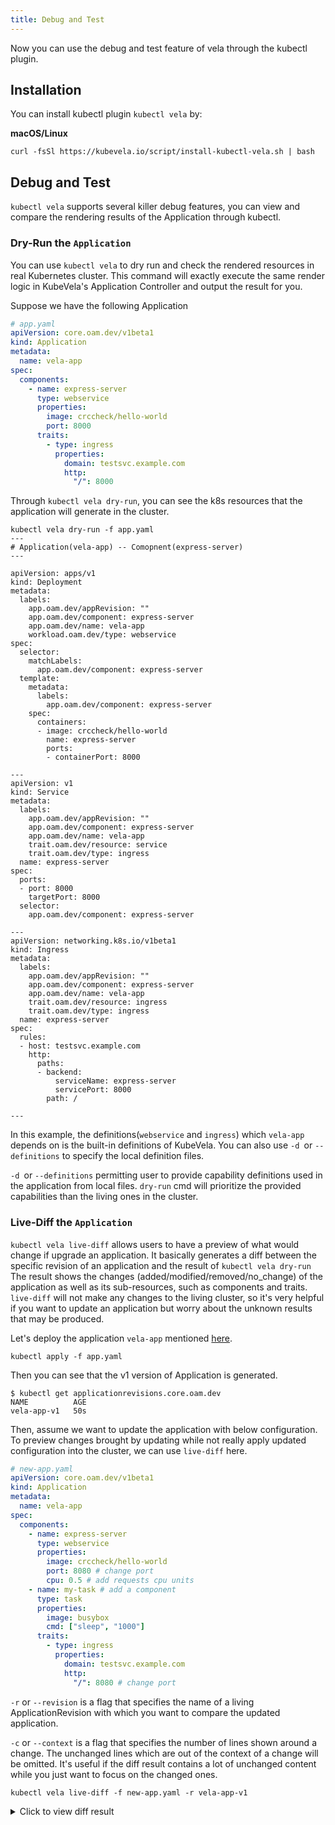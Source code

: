 ```yaml
---
title: Debug and Test
---
```


Now you can use the debug and test feature of vela through the kubectl plugin.

## Installation

You can install kubectl plugin `kubectl vela` by:

**macOS/Linux**
```shell script
curl -fsSl https://kubevela.io/script/install-kubectl-vela.sh | bash
```

## Debug and Test

`kubectl vela` supports several killer debug features, you can view and compare the 
rendering results of the Application through kubectl.

### Dry-Run the `Application`

You can use `kubectl vela` to dry run and check the rendered resources in real Kubernetes cluster. 
This command will exactly execute the same render logic in KubeVela's Application Controller 
and output the result for you.

Suppose we have the following Application

```yaml
# app.yaml
apiVersion: core.oam.dev/v1beta1
kind: Application
metadata:
  name: vela-app
spec:
  components:
    - name: express-server
      type: webservice
      properties:
        image: crccheck/hello-world
        port: 8000
      traits:
        - type: ingress
          properties:
            domain: testsvc.example.com
            http:
              "/": 8000
```

Through `kubectl vela dry-run`, you can see the k8s resources that the application will generate in the cluster.

```shell
kubectl vela dry-run -f app.yaml
---
# Application(vela-app) -- Comopnent(express-server)
---

apiVersion: apps/v1
kind: Deployment
metadata:
  labels:
    app.oam.dev/appRevision: ""
    app.oam.dev/component: express-server
    app.oam.dev/name: vela-app
    workload.oam.dev/type: webservice
spec:
  selector:
    matchLabels:
      app.oam.dev/component: express-server
  template:
    metadata:
      labels:
        app.oam.dev/component: express-server
    spec:
      containers:
      - image: crccheck/hello-world
        name: express-server
        ports:
        - containerPort: 8000

---
apiVersion: v1
kind: Service
metadata:
  labels:
    app.oam.dev/appRevision: ""
    app.oam.dev/component: express-server
    app.oam.dev/name: vela-app
    trait.oam.dev/resource: service
    trait.oam.dev/type: ingress
  name: express-server
spec:
  ports:
  - port: 8000
    targetPort: 8000
  selector:
    app.oam.dev/component: express-server

---
apiVersion: networking.k8s.io/v1beta1
kind: Ingress
metadata:
  labels:
    app.oam.dev/appRevision: ""
    app.oam.dev/component: express-server
    app.oam.dev/name: vela-app
    trait.oam.dev/resource: ingress
    trait.oam.dev/type: ingress
  name: express-server
spec:
  rules:
  - host: testsvc.example.com
    http:
      paths:
      - backend:
          serviceName: express-server
          servicePort: 8000
        path: /

---
```

In this example, the definitions(`webservice` and `ingress`) which `vela-app` depends on is the built-in 
definitions of KubeVela. You can also use `-d `or `--definitions` to specify the local definition files.

`-d `or `--definitions` permitting user to provide capability definitions used in the application from local files.
`dry-run` cmd will prioritize the provided capabilities than the living ones in the cluster.

### Live-Diff the `Application`

`kubectl vela live-diff` allows users to have a preview of what would change if upgrade an application. 
It basically generates a diff between the specific revision of an application and the result of `kubectl vela dry-run`
The result shows the changes (added/modified/removed/no_change) of the application as well as its sub-resources, 
such as components and traits. `live-diff` will not make any changes to the living cluster, 
so it's very helpful if you want to update an application but worry about the unknown results that may be produced.

Let's deploy the application `vela-app` mentioned [here](#dry-run-the-application).

```shell
kubectl apply -f app.yaml
```

Then you can see that the v1 version of Application is generated.

```shell
$ kubectl get applicationrevisions.core.oam.dev
NAME          AGE
vela-app-v1   50s
```

Then, assume we want to update the application with below configuration. To preview changes brought by updating 
while not really apply updated configuration into the cluster, we can use `live-diff` here.

```yaml
# new-app.yaml
apiVersion: core.oam.dev/v1beta1
kind: Application
metadata:
  name: vela-app
spec:
  components:
    - name: express-server
      type: webservice
      properties:
        image: crccheck/hello-world
        port: 8080 # change port
        cpu: 0.5 # add requests cpu units
    - name: my-task # add a component
      type: task
      properties:
        image: busybox
        cmd: ["sleep", "1000"]
      traits:
        - type: ingress
          properties:
            domain: testsvc.example.com
            http:
              "/": 8080 # change port
```


`-r` or `--revision` is a flag that specifies the name of a living ApplicationRevision with which you want to compare the updated application.

`-c` or `--context` is a flag that specifies the number of lines shown around a change. The unchanged lines 
which are out of the context of a change will be omitted. It's useful if the diff result contains a lot of unchanged content 
while you just want to focus on the changed ones.

```shell
kubectl vela live-diff -f new-app.yaml -r vela-app-v1
```

<details><summary> Click to view diff result </summary>

```bash
---
# Application (vela-app) has been modified(*)
---
  apiVersion: core.oam.dev/v1beta1
  kind: Application
  metadata:
    creationTimestamp: null
    name: vela-app
    namespace: default
  spec:
    components:
    - name: express-server
      properties:
+       cpu: 0.5
        image: crccheck/hello-world
-       port: 8000
+       port: 8080
+     type: webservice
+   - name: my-task
+     properties:
+       cmd:
+       - sleep
+       - "1000"
+       image: busybox
      traits:
      - properties:
          domain: testsvc.example.com
          http:
-           /: 8000
+           /: 8080
        type: ingress
-     type: webservice
+     type: task
  status:
    batchRollingState: ""
    currentBatch: 0
    rollingState: ""
    upgradedReadyReplicas: 0
    upgradedReplicas: 0

---
## Component (express-server) has been modified(*)
---
  apiVersion: core.oam.dev/v1alpha2
  kind: Component
  metadata:
    creationTimestamp: null
    labels:
      app.oam.dev/name: vela-app
    name: express-server
  spec:
    workload:
      apiVersion: apps/v1
      kind: Deployment
      metadata:
        labels:
          app.oam.dev/appRevision: ""
          app.oam.dev/component: express-server
          app.oam.dev/name: vela-app
          workload.oam.dev/type: webservice
      spec:
        selector:
          matchLabels:
            app.oam.dev/component: express-server
        template:
          metadata:
            labels:
              app.oam.dev/component: express-server
          spec:
            containers:
            - image: crccheck/hello-world
              name: express-server
              ports:
-             - containerPort: 8000
+             - containerPort: 8080
  status:
    observedGeneration: 0

---
### Component (express-server) / Trait (ingress/service) has been removed(-)
---
- apiVersion: v1
- kind: Service
- metadata:
-   labels:
-     app.oam.dev/appRevision: ""
-     app.oam.dev/component: express-server
-     app.oam.dev/name: vela-app
-     trait.oam.dev/resource: service
-     trait.oam.dev/type: ingress
-   name: express-server
- spec:
-   ports:
-   - port: 8000
-     targetPort: 8000
-   selector:
-     app.oam.dev/component: express-server

---
### Component (express-server) / Trait (ingress/ingress) has been removed(-)
---
- apiVersion: networking.k8s.io/v1beta1
- kind: Ingress
- metadata:
-   labels:
-     app.oam.dev/appRevision: ""
-     app.oam.dev/component: express-server
-     app.oam.dev/name: vela-app
-     trait.oam.dev/resource: ingress
-     trait.oam.dev/type: ingress
-   name: express-server
- spec:
-   rules:
-   - host: testsvc.example.com
-     http:
-       paths:
-       - backend:
-           serviceName: express-server
-           servicePort: 8000
-         path: /

---
## Component (my-task) has been added(+)
---
+ apiVersion: core.oam.dev/v1alpha2
+ kind: Component
+ metadata:
+   creationTimestamp: null
+   labels:
+     app.oam.dev/name: vela-app
+   name: my-task
+ spec:
+   workload:
+     apiVersion: batch/v1
+     kind: Job
+     metadata:
+       labels:
+         app.oam.dev/appRevision: ""
+         app.oam.dev/component: my-task
+         app.oam.dev/name: vela-app
+         workload.oam.dev/type: task
+     spec:
+       completions: 1
+       parallelism: 1
+       template:
+         spec:
+           containers:
+           - command:
+             - sleep
+             - "1000"
+             image: busybox
+             name: my-task
+           restartPolicy: Never
+ status:
+   observedGeneration: 0

---
### Component (my-task) / Trait (ingress/service) has been added(+)
---
+ apiVersion: v1
+ kind: Service
+ metadata:
+   labels:
+     app.oam.dev/appRevision: ""
+     app.oam.dev/component: my-task
+     app.oam.dev/name: vela-app
+     trait.oam.dev/resource: service
+     trait.oam.dev/type: ingress
+   name: my-task
+ spec:
+   ports:
+   - port: 8080
+     targetPort: 8080
+   selector:
+     app.oam.dev/component: my-task

---
### Component (my-task) / Trait (ingress/ingress) has been added(+)
---
+ apiVersion: networking.k8s.io/v1beta1
+ kind: Ingress
+ metadata:
+   labels:
+     app.oam.dev/appRevision: ""
+     app.oam.dev/component: my-task
+     app.oam.dev/name: vela-app
+     trait.oam.dev/resource: ingress
+     trait.oam.dev/type: ingress
+   name: my-task
+ spec:
+   rules:
+   - host: testsvc.example.com
+     http:
+       paths:
+       - backend:
+           serviceName: my-task
+           servicePort: 8080
+         path: /
```

</details>